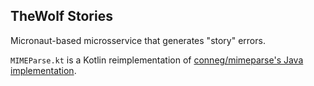 ## TheWolf Stories

Micronaut-based microsservice that generates "story" errors.

`MIMEParse.kt` is a Kotlin reimplementation of [conneg/mimeparse's Java implementation](https://github.com/conneg/mimeparse/blob/master/java/MIMEParse.java).
